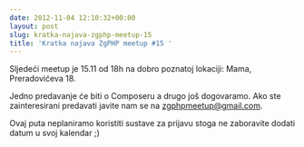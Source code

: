 ```yaml
---
date: 2012-11-04 12:10:32+00:00
layout: post
slug: kratka-najava-zgphp-meetup-15
title: 'Kratka najava ZgPHP meetup #15 '
---
```


Sljedeći meetup je 15.11 od 18h na dobro poznatoj lokaciji: Mama, Preradovićeva 18.

Jedno predavanje će biti o Composeru a drugo još dogovaramo. Ako ste zainteresirani predavati javite nam se na zgphpmeetup@gmail.com.

Ovaj puta neplaniramo koristiti sustave za prijavu stoga ne zaboravite dodati datum u svoj kalendar ;)
